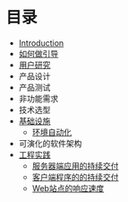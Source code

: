 # 目录

* [Introduction](README.md)
* [如何做引导](how-to-facilitate/README.md)
* [用户研究](user-research/README.md)
* 产品设计
* 产品测试
* 非功能需求
* 技术选型
* [基础设施](infrastructure/README.md)
	* [环境自动化](infrastructure/provision.md)
* 可演化的软件架构
* [工程实践](project-practises/README.md)
	* [服务器端应用的持续交付](project-practises/poor-man-ci-backend.md)
	* [客户端程序的的持续交付](project-practises/poor-man-ci-frontend.md)
	* [Web站点的响应速度](project-practises/web-performance-testing-in-ci.md)

